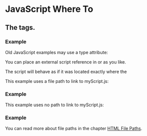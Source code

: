# JavaScript Where To

## The <script> Tag
In HTML, JavaScript code is inserted between <script> and </script> tags.

### Example
<script>
document.getElementById("demo").innerHTML = "My First JavaScript";
</script>

Old JavaScript examples may use a type attribute: <script type="text/javascript">.
The type attribute is not required. JavaScript is the default scripting language in HTML.


## JavaScript Functions and Events
A JavaScript `function` is a block of JavaScript code, that can be executed when "called" for.

For example, a function can be called when an **event** occurs, like when the user clicks a button.

You will learn much more about functions and events in later chapters.


## JavaScript in <head> or <body>
You can place any number of scripts in an HTML document.

Scripts can be placed in the `<body>`, or in the `<head>` section of an HTML page, or in both.

JavaScript in <head>
In this example, a JavaScript `function` is placed in the `<head>` section of an HTML page.

The function is invoked (called) when a button is clicked:

### Example

```
<!DOCTYPE html>
<html>
<head>
<script>
function myFunction() {
  document.getElementById("demo").innerHTML = "Paragraph changed.";
}
</script>
</head>
<body>
<h2>Demo JavaScript in Head</h2>

<p id="demo">A Paragraph</p>
<button type="button" onclick="myFunction()">Try it</button>

</body>
</html>
```


## JavaScript in <body>
In this example, a `JavaScript` function is placed in the `<body>` section of an HTML page.

The function is invoked (called) when a button is clicked:

### Example
```
<!DOCTYPE html>
<html>
<body>

<h2>Demo JavaScript in Body</h2>

<p id="demo">A Paragraph</p>

<button type="button" onclick="myFunction()">Try it</button>

<script>
function myFunction() {
  document.getElementById("demo").innerHTML = "Paragraph changed.";
}
</script>

</body>
</html>
```

Placing scripts at the bottom of the <body> element improves the display speed, because script interpretation slows down the display.


## External JavaScript
Scripts can also be placed in external files:

External file: myScript.js
function myFunction() {
  document.getElementById("demo").innerHTML = "Paragraph changed.";
}
External scripts are practical when the same code is used in many different web pages.

JavaScript files have the file extension .js.

To use an external script, put the name of the script file in the src (source) attribute of a <script> tag:

Example
<script src="myScript.js"></script>
You can place an external script reference in <head> or <body> as you like.

The script will behave as if it was located exactly where the <script> tag is located.

External scripts cannot contain <script> tags.


## External JavaScript Advantages
Placing scripts in external files has some advantages:

* It separates HTML and code
* It makes HTML and JavaScript easier to read and maintain
* Cached JavaScript files can speed up page loads


## External References
An external script can be referenced in 3 different ways:

* With a full URL (a full web address)
* With a file path (like /js/)
* Without any path

This example uses a full URL to link to myScript.js:

### Example
<script src="https://www.w3schools.com/js/myScript.js">
</script>

This example uses a file path to link to myScript.js:

### Example
<script src="/js/myScript.js"></script>

This example uses no path to link to myScript.js:

### Example
<script src="myScript.js"></script>

You can read more about file paths in the chapter [HTML File Paths](https://www.w3schools.com/html/html_filepaths.asp).